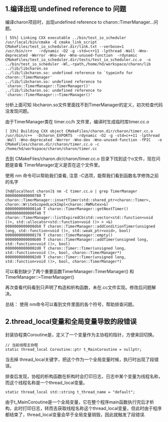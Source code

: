 ## 1.编译出现 undefined reference to 问题
编译charon项目时，出现undefined reference to charon::TimerManager...问题。 
```
[ 55%] Linking CXX executable ../bin/test_io_scheduler
/usr/local/bin/cmake -E cmake_link_script CMakeFiles/test_io_scheduler.dir/link.txt --verbose=1
/usr/bin/c++   -rdynamic -O2 -g -std=c++11 -lpthread -Wall -Wno-deprecated -Werror -Wno-dev -Wno-unused-function  -rdynamic CMakeFiles/test_io_scheduler.dir/tests/test_io_scheduler.cc.o  -o ../bin/test_io_scheduler -Wl,-rpath,/home/hd/workspace/charon/lib ../lib/libcharon.so 
../lib/libcharon.so: undefined reference to `typeinfo for charon::TimerManager'
../lib/libcharon.so: undefined reference to `charon::TimerManager::TimerManager()'
../lib/libcharon.so: undefined reference to `charon::TimerManager::~TimerManager()'
```
分析上面可知 libcharon.so文件里面找不到TimerManager的定义，初次检查代码没发现问题。

由于TimerManager类在 timer.cc/h 文件里，编译时生成临时库timer.cc.o
```
[ 33%] Building CXX object CMakeFiles/charon.dir/charon/timer.cc.o
/usr/bin/c++  -Dcharon_EXPORTS  -rdynamic -O2 -g -std=c++11 -lpthread -Wall -Wno-deprecated -Werror -Wno-dev -Wno-unused-function -fPIC   -o CMakeFiles/charon.dir/charon/timer.cc.o -c /home/hd/workspace/charon/charon/timer.cc

```
去到 CMakeFiles/charon.dir/charon/timer.cc.o 目录下找到这个o文件，现在问题是查看 TimerManager定义是否在这个文件里。

使用 nm 命令可以帮助我们查看, 注意 -C选项，能帮我们看到函数名字修饰之前的名字
```
[hd@localhost charon]$ nm -C timer.cc.o | grep TimerManager
0000000000000780 T charon::TimerManager::insertTimer(std::shared_ptr<charon::Timer>, charon::WriteScopedLockImpl<charon::RWMutex>&)
00000000000001a0 T charon::TimerManager::getNextTimer()
0000000000000f40 T charon::TimerManager::listExpiredCb(std::vector<std::function<void ()>, std::allocator<std::function<void ()> > >&)
0000000000000db0 T charon::TimerManager::addConditionTimer(unsigned long, std::function<void ()>, std::weak_ptr<void>, bool)
0000000000000170 T charon::TimerManager::empty()
0000000000000b00 T charon::TimerManager::addTimer(unsigned long, std::function<void ()>, bool)
00000000000002d0 T charon::Timer::Timer(unsigned long, std::function<void ()>, bool, charon::TimerManager*)
00000000000002d0 T charon::Timer::Timer(unsigned long, std::function<void ()>, bool, charon::TimerManager*)
```
可以看到缺少了两个重要函数TimerManager::TimerManager() 和 TimerManager::~TimerManager()

再次查看代码看到只声明了构造和析构函数，未在.cc文件实现。修改后问题解决。

总结： 使用 nm命令可以看到文件里面的各个符号，帮助排查问题。

## 2.thread_local变量和全局变量导致的段错误

封装协程类Coroutine是，定义了一个变量作为主协程的指针，方便来回切换。

```
// 当前线程主协程   
static thread_local Coroutine::ptr t_MainCoroutine = nullptr;
```
当去掉 thread_local关键字，把这个作为一个全局变量时候，执行时出现了段错误。

排查后发现，协程的析构函数在析构时会打印日志，日志中某个变量为线程名称，而这个线程名称是一个thread_local变量。
```
static thread_local std::string t_thread_name = "default";
```
由于t_MainCoroutine是一个全局变量，它在整个程序main函数执行完后才析构，此时打印日志，转而去获取线程名称这个thread_local变量，但此时由于程序都结束了，thread_local变量会早于全局变量销毁，因此就触发了段错误.